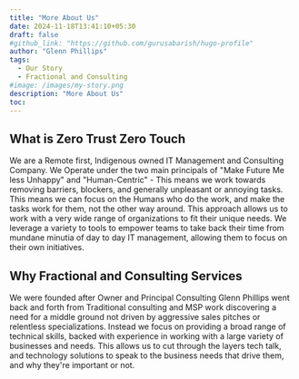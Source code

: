 ```yaml
---
title: "More About Us"
date: 2024-11-18T13:41:10+05:30
draft: false
#github_link: "https://github.com/gurusabarish/hugo-profile"
author: "Glenn Phillips"
tags:
  - Our Story
  - Fractional and Consulting
#image: /images/my-story.png
description: "More About Us"
toc: 
---
```


## What is Zero Trust Zero Touch
We are a Remote first, Indigenous owned IT Management and Consulting Company.  We Operate under the two main principals of "Make Future Me less Unhappy" and "Human-Centric" - This means we work towards removing barriers, blockers, and generally unpleasant or annoying tasks. This means we can focus on the Humans who do the work, and make the tasks work for them, not the other way around.  This approach allows us to work with a very wide range of organizations to fit their unique needs. We leverage a variety to tools to empower teams to take back their time from mundane minutia of day to day IT management, allowing them to focus on their own initiatives.

## Why Fractional and Consulting Services
We were founded after Owner and Principal Consulting Glenn Phillips went back and forth from Traditional consulting and MSP work discovering a need for a middle ground not driven by aggressive sales pitches or relentless specializations. Instead we focus on providing a broad range of technical skills, backed with experience in working with a large variety of businesses and needs. This allows us to cut through the layers tech talk, and technology solutions to speak to the business needs that drive them, and why they're important or not.